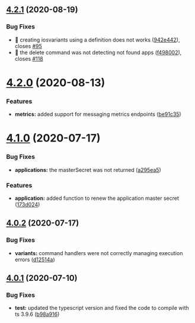 ## [4.2.1](https://github.com/aerogear/unifiedpush-admin-client/compare/4.2.0...4.2.1) (2020-08-19)


### Bug Fixes

* 🐛 creating iosvariants using a definition does not works ([942e442](https://github.com/aerogear/unifiedpush-admin-client/commit/942e4425405da174fd82781b8fd3d61e471f96bd)), closes [#95](https://github.com/aerogear/unifiedpush-admin-client/issues/95)
* 🐛 the delete command was not detecting not found apps ([f498002](https://github.com/aerogear/unifiedpush-admin-client/commit/f498002649192419e8050d1031d9e539caf6102c)), closes [#118](https://github.com/aerogear/unifiedpush-admin-client/issues/118)



# [4.2.0](https://github.com/aerogear/unifiedpush-admin-client/compare/4.1.0...4.2.0) (2020-08-13)


### Features

* **metrics:** added support for messaging metrics endpoints ([be91c35](https://github.com/aerogear/unifiedpush-admin-client/commit/be91c356f485c1718b6dbf4a575c0949921cf63d))



# [4.1.0](https://github.com/aerogear/unifiedpush-admin-client/compare/4.0.2...4.1.0) (2020-07-17)


### Bug Fixes

* **applications:** the masterSecret was not returned ([a295ea5](https://github.com/aerogear/unifiedpush-admin-client/commit/a295ea5a84234c023bcbe873c629c90ab4a2a224))


### Features

* **application:** added function to renew the application master secret ([173d024](https://github.com/aerogear/unifiedpush-admin-client/commit/173d024c67be4ca6a9a29ce9c40ac669c6ea0a3a))



## [4.0.2](https://github.com/aerogear/unifiedpush-admin-client/compare/4.0.1...4.0.2) (2020-07-17)


### Bug Fixes

* **variants:** command handlers were not correctly managing execution errors ([d12514a](https://github.com/aerogear/unifiedpush-admin-client/commit/d12514af43db5f8e2d031d4e143a6262e32645c3))



## [4.0.1](https://github.com/aerogear/unifiedpush-admin-client/compare/4.0.0...4.0.1) (2020-07-10)


### Bug Fixes

* **test:** updated the typescript version and fixed the code to compile with ts 3.9.6 ([b98a916](https://github.com/aerogear/unifiedpush-admin-client/commit/b98a91670c606f429c28c110fae6b07f0105a014))



